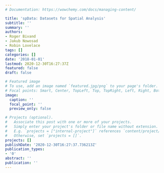 ```yaml
---
# Documentation: https://wowchemy.com/docs/managing-content/

title: 'spData: Datasets for Spatial Analysis'
subtitle: ''
summary: ''
authors:
- Roger Bivand
- Jakub Nowosad
- Robin Lovelace
tags: []
categories: []
date: '2018-01-01'
lastmod: 2020-12-30T16:27:37Z
featured: false
draft: false

# Featured image
# To use, add an image named `featured.jpg/png` to your page's folder.
# Focal points: Smart, Center, TopLeft, Top, TopRight, Left, Right, BottomLeft, Bottom, BottomRight.
image:
  caption: ''
  focal_point: ''
  preview_only: false

# Projects (optional).
#   Associate this post with one or more of your projects.
#   Simply enter your project's folder or file name without extension.
#   E.g. `projects = ["internal-project"]` references `content/project/deep-learning/index.md`.
#   Otherwise, set `projects = []`.
projects: []
publishDate: '2020-12-30T16:27:37.736213Z'
publication_types:
- '0'
abstract: ''
publication: ''
---
```

